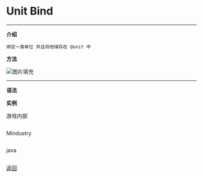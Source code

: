 # Unit Bind

---

**介绍**

    绑定一类单位 并且将他储存在 @unit 中
        
**方法**

![图片填充]()

---

**语法**

**实例**

游戏内部
```

```
Mindustry
```

```
java
```java

```

[返回](https://lanluz.github.io/Mindustry-guide/)